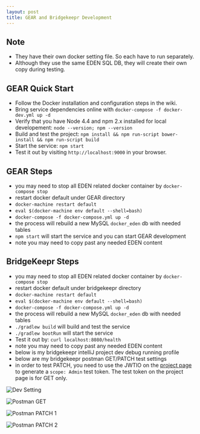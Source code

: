 ```yaml
---
layout: post
title: GEAR and Bridgekeepr Development
---
```


## Note

* They have their own docker setting file. So each have to run separately.
* Although they use the same EDEN SQL DB, they will create their own copy during testing.

## GEAR Quick Start


* Follow the Docker installation and configuration steps in the wiki.
* Bring service dependencies online with `docker-compose -f docker-dev.yml up -d`
* Verify that you have Node 4.4 and npm 2.x installed for local developement: `node --version; npm --version`
* Build and test the project: `npm install && npm run-script bower-install && npm run-script build`
* Start the service: `npm start`
* Test it out by visiting `http://localhost:9000` in your browser.

## GEAR Steps

* you may need to stop all EDEN related docker container by `docker-compose stop`
* restart docker default under GEAR directory
* `docker-machine restart default`
* `eval $(docker-machine env default --shell=bash)`
* `docker-compose -f docker-compose.yml up -d`
* the process will rebuild a new MySQL `docker_eden` db with needed tables
* `npm start` will start the service and you can start GEAR development
* note you may need to copy past any needed EDEN content

## BridgeKeepr Steps

* you may need to stop all EDEN related docker container by `docker-compose stop`
* restart docker default under bridgekeepr directory
* `docker-machine restart default`
* `eval $(docker-machine env default --shell=bash)`
* `docker-compose -f docker-compose.yml up -d`
* the process will rebuild a new MySQL `docker_eden` db with needed tables
* `./gradlew build` will build and test the service
* `./gradlew bootRun` will start the service
* Test it out by: `curl localhost:8080/health`
* note you may need to copy past any needed EDEN content 
* below is my bridgekeepr intelliJ project dev debug running profile
* below are my bridgekeepr postman GET/PATCH test settings
* in order to test PATCH, you need to use the JWTIO on the [project page](https://github.com/Source-Intelligence/bridgekeepr) to generate a `scope: Admin` test token.  The test token on the project page is for GET only.


![Dev Setting](https://mingyuansung.github.io/graphic/BridgeKeepr_Dev_Setting.png)

![Postman GET](https://mingyuansung.github.io/graphic/bridgekeepr_get.png)

![Postman PATCH 1](https://mingyuansung.github.io/graphic/bridgekeepr_patch_1.png)

![Postman PATCH 2](https://mingyuansung.github.io/graphic/bridgekeepr_patch_2.png)









